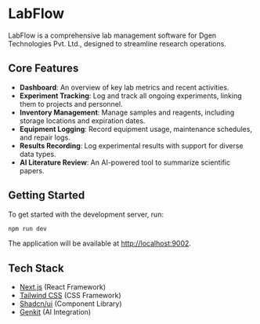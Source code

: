 # LabFlow

LabFlow is a comprehensive lab management software for Dgen Technologies Pvt. Ltd., designed to streamline research operations.

## Core Features

- **Dashboard**: An overview of key lab metrics and recent activities.
- **Experiment Tracking**: Log and track all ongoing experiments, linking them to projects and personnel.
- **Inventory Management**: Manage samples and reagents, including storage locations and expiration dates.
- **Equipment Logging**: Record equipment usage, maintenance schedules, and repair logs.
- **Results Recording**: Log experimental results with support for diverse data types.
- **AI Literature Review**: An AI-powered tool to summarize scientific papers.

## Getting Started

To get started with the development server, run:

```bash
npm run dev
```

The application will be available at [http://localhost:9002](http://localhost:9002).

## Tech Stack

- [Next.js](https://nextjs.org/) (React Framework)
- [Tailwind CSS](https://tailwindcss.com/) (CSS Framework)
- [Shadcn/ui](https://ui.shadcn.com/) (Component Library)
- [Genkit](https://firebase.google.com/docs/genkit) (AI Integration)
